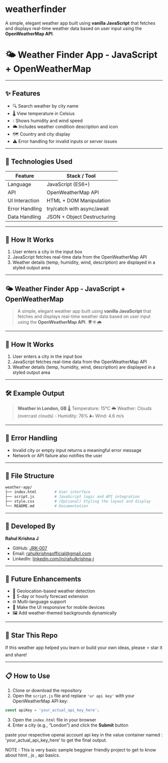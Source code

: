 # weatherfinder
A simple, elegant weather app built using **vanilla JavaScript** that fetches and displays real-time weather data based on user input using the **OpenWeatherMap API**.
# 🌤️ Weather Finder App - JavaScript + OpenWeatherMap

---

## ✨ Features

- 🔍 Search weather by city name
- 🌡️ View temperature in Celsius
- 💧 Shows humidity and wind speed
- 🌥️ Includes weather condition description and icon
- 🗺️ Country and city display
- ⚠️ Error handling for invalid inputs or server issues

---

## 🔧 Technologies Used

| Feature          | Stack / Tool              |
|------------------|---------------------------|
| Language         | JavaScript (ES6+)         |
| API              | OpenWeatherMap API        |
| UI Interaction   | HTML + DOM Manipulation   |
| Error Handling   | try/catch with async/await|
| Data Handling    | JSON + Object Destructuring|

---

## 🔌 How It Works

1. User enters a city in the input box
2. JavaScript fetches real-time data from the OpenWeatherMap API
3. Weather details (temp, humidity, wind, description) are displayed in a styled output area

---

## 🌤️ Weather Finder App - JavaScript + OpenWeatherMap

> A simple, elegant weather app built using **vanilla JavaScript** that fetches and displays real-time weather data based on user input using the **OpenWeatherMap API**. 🌍☀️🌧️

---

## 🔌 How It Works

1. User enters a city in the input box
2. JavaScript fetches real-time data from the OpenWeatherMap API
3. Weather details (temp, humidity, wind, description) are displayed in a styled output area


---

## 🛠 Example Output

> **Weather in London, GB**
> 🌡️ Temperature: 15°C
> 🌥️ Weather: Clouds (overcast clouds)
> 💧 Humidity: 76%
> 🌬️ Wind: 4.6 m/s

---

## 🚨 Error Handling

* Invalid city or empty input returns a meaningful error message
* Network or API failure also notifies the user

---

## 📁 File Structure

```bash
weather-app/
├── index.html        # User interface
├── script.js         # JavaScript logic and API integration
├── style.css         # (Optional) Styling the layout and display
└── README.md         # Documentation
```

---

## 👤 Developed By

**Rahul Krishna J**

* GitHub: [JRK-007](https://github.com/JRK-007)
* Email: [rahulkrishnaofficial@gmail.com](mailto:rahulkrishnaofficial@gmail.com)
* LinkedIn: [linkedin.com/in/rahulkrishna-j](https://linkedin.com/in/rahulkrishna-j)

---

## 🌈 Future Enhancements

* 📍 Geolocation-based weather detection
* 📅 5-day or hourly forecast extension
* 🌐 Multi-language support
* 📱 Make the UI responsive for mobile devices
* 🖼️ Add weather-themed backgrounds dynamically

---

## 🌟 Star This Repo

If this weather app helped you learn or build your own ideas, please ⭐ star it and share!

---

## 📋 How to Use

1. Clone or download the repository
2. Open the `script.js` file and replace `'ur api key'` with your OpenWeatherMap API key:

```js
const apiKey = 'your_actual_api_key_here';
```

3. Open the `index.html` file in your browser
4. Enter a city (e.g., “London”) and click the **Submit** button

paste your respective openai account api key in the value container named :  'your_actual_api_key_here' to get the final output.

NOTE : This is very basic sample begginer friendly project to get to know about html , js , api basics.


